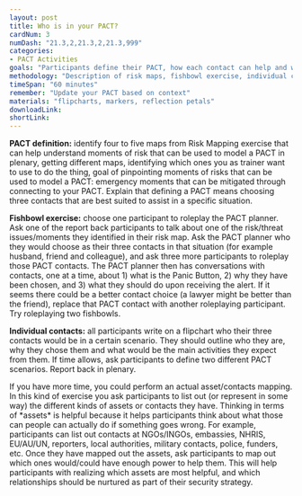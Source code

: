 ```yaml
---
layout: post
title: Who is in your PACT?
cardNum: 3
numDash: "21.3,2,21.3,2,21.3,999"
categories:
- PACT Activities
goals: "Participants define their PACT, how each contact can help and what to do in case of emergency"
methodology: "Description of risk maps, fishbowl exercise, individual contact mapping"
timeSpan: "60 minutes"
remember: "Update your PACT based on context"
materials: "flipcharts, markers, reflection petals"
downloadLink:
shortLink:
---
```


**PACT definition:** identify four to five maps from Risk Mapping exercise that can help understand moments of risk that can be used to model a PACT in plenary, getting different maps, identifying which ones you as trainer want to use to do the thing, goal of pinpointing moments of risks that can be used to model a PACT: emergency moments that can be mitigated through connecting to your PACT. Explain that defining a PACT means choosing three contacts that are best suited to assist in a specific situation.

**Fishbowl exercise:** choose one participant to roleplay the PACT planner. Ask one of the report back participants to talk about one of the risk/threat issues/moments they identified in their risk map. Ask the PACT planner who they would choose as their three contacts in that situation (for example husband, friend and colleague), and ask three more participants to roleplay those PACT contacts. The PACT planner then has conversations with contacts, one at a time, about 1) what is the Panic Button, 2) why they have been chosen, and 3) what they should do upon receiving the alert. If it seems there could be a better contact choice (a lawyer might be better than the friend), replace that PACT contact with another roleplaying participant. Try roleplaying two fishbowls.

**Individual contacts:** all participants write on a flipchart who their three contacts would be in a certain scenario. They should outline who they are, why they chose them and what would be the main activities they expect from them. If time allows, ask participants to define two different PACT scenarios. Report back in plenary.

<div class="cs-online" id="onlineContent" markdown="1">
If you have more time, you could perform an actual asset/contacts mapping. In this kind of exercise you ask participants to list out (or represent in some way) the different kinds of assets or contacts they have. Thinking in terms of *assets* is helpful because it helps participants think about what those can people can actually do if something goes wrong. For example, participants can list out contacts at NGOs/INGOs, embassies, NHRIS, EU/AU/UN, reporters, local authorities, military contacts, police, funders, etc. Once they have mapped out the assets, ask participants to map out which ones would/could have enough power to help them. This will help participants with realizing which assets are most helpful, and which relationships should be nurtured as part of their security strategy.
</div>
